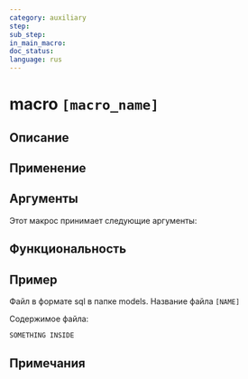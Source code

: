 ```yaml
---
category: auxiliary
step: 
sub_step: 
in_main_macro: 
doc_status: 
language: rus
---
```

# macro `[macro_name]`

## Описание

## Применение

## Аргументы

Этот макрос принимает следующие аргументы:

## Функциональность

## Пример

Файл в формате sql в папке models. Название файла `[NAME]`

Содержимое файла:
```sql
SOMETHING INSIDE
```

## Примечания
